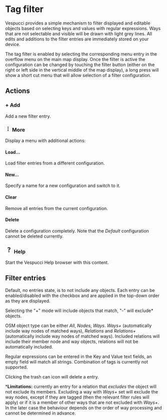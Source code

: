 # Tag filter

Vespucci provides a simple mechanism to filter displayed and editable objects based on selecting keys and values with regular expressions. Ways that are not selectable and visible will be drawn with light grey lines. All edits and additions to the filter entries are immediately stored on your device.

The tag filter is enabled by selecting the corresponding menu entry in the overflow menu on the main map display. Once the filter is active the configuration can be changed by touching the filter button (either on the right or left side in the vertical middle of the map display), a long press will show a short cut menu that will allow selection of a filter configuration. 

## Actions  

### + Add

Add a new filter entry.

### ![More](../images/menu_more.png) More

Display a menu with additional actions:

#### Load...

Load filter entries from a different configuration. 

#### New...

Specify a name for a new configuration and switch to it.

#### Clear

Remove all entries from the current configuration.

#### Delete

Delete a configuration completely. Note that the _Default_ configuration cannot be deleted currently. 

### ![Help](../images/menu_help.png) Help

Start the Vespucci Help browser with this content.

## Filter entries

Default, no entries state, is to not include any objects. Each entry can be enabled/disabled with the checkbox and are applied in the top-down order as they are displayed. 

Selecting the "+" mode will include objects that match, "-" will exclude* objects. 

OSM object type can be either *All*, *Nodes*, *Ways*. *Ways+* (automatically include way nodes of matched ways), *Relations* and *Relations+* (automatically include way nodes of matched ways). Included relations will include their member node and way objects, relations will not be automatically included.

Regular expressions can be entered in the Key and Value text fields, an empty field will match all strings. Combination of tags is currently not supported.

Clicking the trash can icon will delete a entry.

&ast;__Limitations:__ currently an entry for a relation that _excludes_ the object will not exclude its members. Excluding a way with *Ways+* set will exclude the way nodes, except if they are tagged (then the relevant filter rules will apply) or if it is a member of other ways that are not excluded with *Ways+*. In the later case the behaviour depends on the order of way processing 
and cannot be determined in advance. 


  
